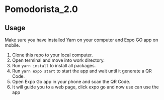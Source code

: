 # Pomodorista_2.0

## Usage
Make sure you have installed Yarn on your computer and Expo GO app on mobile. 

1. Clone this repo to your local computer.
2. Open terminal and move into work directory.
3. Run `yarn install` to install all packages.
4. Run `yarn expo start` to start the app and wait until it generate a QR Code.
5. Open Expo Go app in your phone and scan the QR Code.
6. It will guide you to a web page, click expo go and now use can use the app
